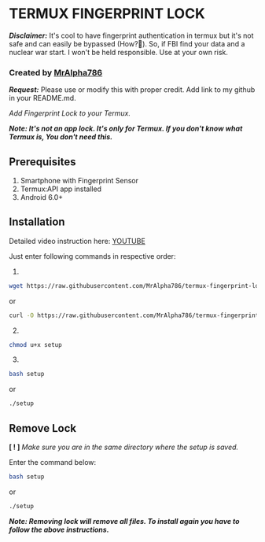 # TERMUX FINGERPRINT LOCK
***Disclaimer:*** It's cool to have fingerprint authentication in termux but it's not safe and can easily be bypassed (How?🤫). So, if FBI find your data and a nuclear war start. I won't be held responsible. Use at your own risk.
### Created by [MrAlpha786](https://github.com/MrAlpha786)
***Request:*** Please use or modify this with proper credit. Add link to my github in your README.md.

_Add Fingerprint Lock to your Termux._

***Note: It's not an app lock. It's only for Termux.
      If you don't know what Termux is, You don't need this.***

## Prerequisites
1. Smartphone with Fingerprint Sensor
2. Termux:API app installed
3. Android 6.0+

## Installation

Detailed video instruction here: [YOUTUBE](https://youtu.be/A6EHpyLn3fM)

Just enter following commands in respective order:

1.
```bash
wget https://raw.githubusercontent.com/MrAlpha786/termux-fingerprint-lock/master/setup
```
or
```bash
curl -O https://raw.githubusercontent.com/MrAlpha786/termux-fingerprint-lock/master/setup
```
2.  
```bash
chmod u+x setup
```
3.
```bash
bash setup
```
or
```bash
./setup
```

## Remove Lock

**[ ! ]** _Make sure you are in the same directory where the setup is saved._

Enter the command below:

```bash
bash setup
```
or
```bash
./setup
```
***Note: Removing lock will remove all files. To install again you have to follow the above instructions.***


